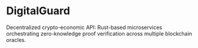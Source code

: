 # DigitalGuard
Decentralized crypto-economic API: Rust-based microservices orchestrating zero-knowledge proof verification across multiple blockchain oracles.
